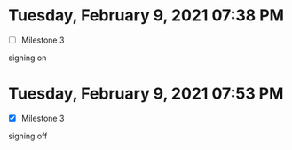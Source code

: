 # Tuesday, February  9, 2021 07:38 PM
- [ ] Milestone 3

signing on

# Tuesday, February  9, 2021 07:53 PM
- [x] Milestone 3

signing off
